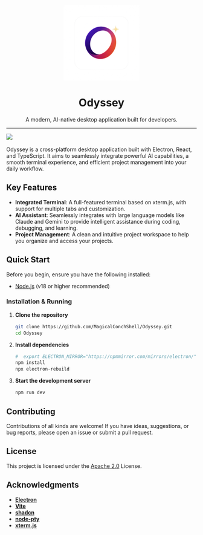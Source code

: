 <p align="center">
  <img src="./public/Odyssey.png" alt="Odyssey Logo" width="200">
</p>

<h1 align="center">Odyssey</h1>

<p align="center">
  A modern, AI-native desktop application built for developers.
</p>

---
![](https://img.shields.io/badge/Node.js-18%2B-brightgreen?style=flat-square)

Odyssey is a cross-platform desktop application built with Electron, React, and TypeScript. It aims to seamlessly integrate powerful AI capabilities, a smooth terminal experience, and efficient project management into your daily workflow.

## Key Features

- **Integrated Terminal**: A full-featured terminal based on xterm.js, with support for multiple tabs and customization.
- **AI Assistant**: Seamlessly integrates with large language models like Claude and Gemini to provide intelligent assistance during coding, debugging, and learning.
- **Project Management**: A clean and intuitive project workspace to help you organize and access your projects.

## Quick Start

Before you begin, ensure you have the following installed:

- [Node.js](https://nodejs.org/) (v18 or higher recommended)

### Installation & Running

1. **Clone the repository**
    ```bash
    git clone https://github.com/MagicalConchShell/Odyssey.git
    cd Odyssey
    ```

2. **Install dependencies**
    ```bash
    #  export ELECTRON_MIRROR="https://npmmirror.com/mirrors/electron/"
    npm install
    npx electron-rebuild
    ```

3. **Start the development server**
    ```bash
    npm run dev
    ```


## Contributing

Contributions of all kinds are welcome! If you have ideas, suggestions, or bug reports, please open an issue or submit a pull request.

## License

This project is licensed under the [Apache 2.0](./LICENSE) License.

## Acknowledgments

- **[Electron](https://www.electronjs.org/)**
- **[Vite](https://vite.dev/)**
- **[shadcn](https://ui.shadcn.com/)**
- **[node-pty](https://github.com/microsoft/node-pty)**
- **[xterm.js](https://github.com/xtermjs/xterm.js)**
